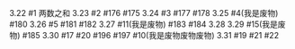 3.22 #1 两数之和
3.23 #2 #176 #175
3.24 #3 #177 #178
3.25 #4(我是废物) #180
3.26 #5 #181 #182
3.27 #11(我是废物) #183 #184
3.28
3.29 #15(我是废物) #185
3.30 #17 #20 #196 #197 #10(我是废物废物废物)
3.31 #19 #21 #22
